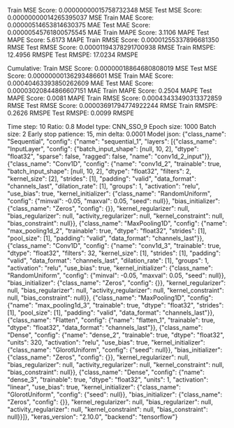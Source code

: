 Train MSE Score: 0.00000000015758732348 MSE
Test MSE Score: 0.00000000014265395037 MSE
Train MAE Score: 0.00000514653814630375 MAE
Test MAE Score: 0.00000545761800575545 MAE
Train MAPE Score: 3.1106 MAPE
Test MAPE Score: 5.6173 MAPE
Train RMSE Score: 0.00001255337896681350 RMSE
Test RMSE Score: 0.00001194378291700938 RMSE
Train RMSPE: 12.4956 RMSPE
Test RMSPE: 17.0234 RMSPE

Cumulative:
Train MSE Score: 0.00000018864680808019 MSE
Test MSE Score: 0.00000000136293486601 MSE
Train MAE Score: 0.00040463393850262609 MAE
Test MAE Score: 0.00003020844866607151 MAE
Train MAPE Score: 0.2504 MAPE
Test MAPE Score: 0.0081 MAPE
Train RMSE Score: 0.00043433490313372859 RMSE
Test RMSE Score: 0.00003691794774922244 RMSE
Train RMSPE: 0.2626 RMSPE
Test RMSPE: 0.0099 RMSPE

Time step: 10
Ratio: 0.8
Model type: CNN_SSO_9
Epoch size: 1000
Batch size: 2
Early stop patience: 15, min delta: 0.0001
Model json: {"class_name": "Sequential", "config": {"name": "sequential_1", "layers": [{"class_name": "InputLayer", "config": {"batch_input_shape": [null, 10, 2], "dtype": "float32", "sparse": false, "ragged": false, "name": "conv1d_2_input"}}, {"class_name": "Conv1D", "config": {"name": "conv1d_2", "trainable": true, "batch_input_shape": [null, 10, 2], "dtype": "float32", "filters": 2, "kernel_size": [2], "strides": [1], "padding": "valid", "data_format": "channels_last", "dilation_rate": [1], "groups": 1, "activation": "relu", "use_bias": true, "kernel_initializer": {"class_name": "RandomUniform", "config": {"minval": -0.05, "maxval": 0.05, "seed": null}}, "bias_initializer": {"class_name": "Zeros", "config": {}}, "kernel_regularizer": null, "bias_regularizer": null, "activity_regularizer": null, "kernel_constraint": null, "bias_constraint": null}}, {"class_name": "MaxPooling1D", "config": {"name": "max_pooling1d_2", "trainable": true, "dtype": "float32", "strides": [1], "pool_size": [1], "padding": "valid", "data_format": "channels_last"}}, {"class_name": "Conv1D", "config": {"name": "conv1d_3", "trainable": true, "dtype": "float32", "filters": 32, "kernel_size": [1], "strides": [1], "padding": "valid", "data_format": "channels_last", "dilation_rate": [1], "groups": 1, "activation": "relu", "use_bias": true, "kernel_initializer": {"class_name": "RandomUniform", "config": {"minval": -0.05, "maxval": 0.05, "seed": null}}, "bias_initializer": {"class_name": "Zeros", "config": {}}, "kernel_regularizer": null, "bias_regularizer": null, "activity_regularizer": null, "kernel_constraint": null, "bias_constraint": null}}, {"class_name": "MaxPooling1D", "config": {"name": "max_pooling1d_3", "trainable": true, "dtype": "float32", "strides": [1], "pool_size": [1], "padding": "valid", "data_format": "channels_last"}}, {"class_name": "Flatten", "config": {"name": "flatten_1", "trainable": true, "dtype": "float32", "data_format": "channels_last"}}, {"class_name": "Dense", "config": {"name": "dense_2", "trainable": true, "dtype": "float32", "units": 320, "activation": "relu", "use_bias": true, "kernel_initializer": {"class_name": "GlorotUniform", "config": {"seed": null}}, "bias_initializer": {"class_name": "Zeros", "config": {}}, "kernel_regularizer": null, "bias_regularizer": null, "activity_regularizer": null, "kernel_constraint": null, "bias_constraint": null}}, {"class_name": "Dense", "config": {"name": "dense_3", "trainable": true, "dtype": "float32", "units": 1, "activation": "linear", "use_bias": true, "kernel_initializer": {"class_name": "GlorotUniform", "config": {"seed": null}}, "bias_initializer": {"class_name": "Zeros", "config": {}}, "kernel_regularizer": null, "bias_regularizer": null, "activity_regularizer": null, "kernel_constraint": null, "bias_constraint": null}}]}, "keras_version": "2.10.0", "backend": "tensorflow"}